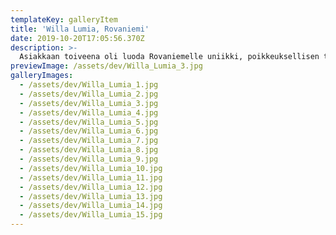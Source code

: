 ```yaml
---
templateKey: galleryItem
title: 'Willa Lumia, Rovaniemi'
date: 2019-10-20T17:05:56.370Z
description: >-
  Asiakkaan toiveena oli luoda Rovaniemelle uniikki, poikkeuksellisen tasokas lomahuvila. Majoituspalvelua tarjoava Willa Lumia rakennettiin upealle paikalle, Lapin luonnon keskelle, kauniin järven rannalle. Myös huvilan sisustuksessa pyrittiin huomioimaan ympäröivä luonto. Sisustusmateriaaleiksi valittiin puuta, kiveä, lasia ja luonnonläheisiä tekstiilejä kuten pellavaa. Toteutin Willa Lumian sisustussuunnittelun yhteistyössä Mari Tullilan, Versatile Design kanssa.
previewImage: /assets/dev/Willa_Lumia_3.jpg
galleryImages:
  - /assets/dev/Willa_Lumia_1.jpg
  - /assets/dev/Willa_Lumia_2.jpg
  - /assets/dev/Willa_Lumia_3.jpg
  - /assets/dev/Willa_Lumia_4.jpg
  - /assets/dev/Willa_Lumia_5.jpg
  - /assets/dev/Willa_Lumia_6.jpg
  - /assets/dev/Willa_Lumia_7.jpg
  - /assets/dev/Willa_Lumia_8.jpg
  - /assets/dev/Willa_Lumia_9.jpg
  - /assets/dev/Willa_Lumia_10.jpg
  - /assets/dev/Willa_Lumia_11.jpg
  - /assets/dev/Willa_Lumia_12.jpg
  - /assets/dev/Willa_Lumia_13.jpg
  - /assets/dev/Willa_Lumia_14.jpg
  - /assets/dev/Willa_Lumia_15.jpg
---
```

